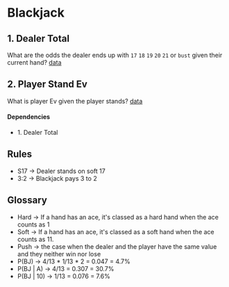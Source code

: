 # Blackjack


## 1. Dealer Total
What are the odds the dealer ends up with `17` `18` `19` `20` `21` or `bust` given their current hand? 
[data](data/DealerTotal.csv)

## 2. Player Stand Ev
What is player Ev given the player stands? [data](data/PlayerStandEv.csv)

#### Dependencies
- 1\. Dealer Total

## Rules
- S17 -> Dealer stands on soft 17
- 3:2 -> Blackjack pays 3 to 2

## Glossary
- Hard -> If a hand has an ace, it's classed as a hard hand when the ace counts as 1
- Soft -> If a hand has an ace, it's classed as a soft hand when the ace counts as 11.
- Push -> the case when the dealer and the player have the same value and they neither win nor lose
- P(BJ) -> 4/13 * 1/13 * 2 = 0.047 = 4.7%
- P(BJ | A) -> 4/13 = 0.307 = 30.7%
- P(BJ | 10) ->  1/13 = 0.076 = 7.6%